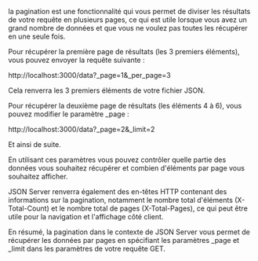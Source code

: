 la pagination est une fonctionnalité qui vous permet de diviser les résultats de votre requête en plusieurs pages, ce qui est utile lorsque vous avez un grand nombre de données et que vous ne voulez pas toutes les récupérer en une seule fois.


Pour récupérer la première page de résultats (les 3 premiers éléments), vous pouvez envoyer la requête suivante :

http://localhost:3000/data?_page=1&_per_page=3

Cela renverra les 3 premiers éléments de votre fichier JSON.

Pour récupérer la deuxième page de résultats (les éléments 4 à 6), vous pouvez modifier le paramètre _page :

http://localhost:3000/data?_page=2&_limit=2

Et ainsi de suite.

En utilisant ces paramètres  vous pouvez contrôler quelle partie des données vous souhaitez récupérer et combien d'éléments par page vous souhaitez afficher.

JSON Server renverra également des en-têtes HTTP contenant des informations sur la pagination, notamment le nombre total d'éléments (X-Total-Count) et le nombre total de pages (X-Total-Pages), ce qui peut être utile pour la navigation et l'affichage côté client.

En résumé, la pagination dans le contexte de JSON Server vous permet de récupérer les données par pages en spécifiant les paramètres _page et _limit dans les paramètres de votre requête GET.